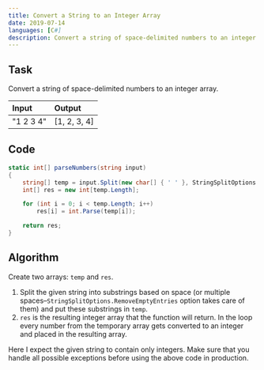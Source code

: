 ```yaml
---
title: Convert a String to an Integer Array
date: 2019-07-14
languages: [C#]
description: Convert a string of space-delimited numbers to an integer array.
---
```


## Task

Convert a string of space-delimited numbers to an integer array.

| Input     | Output       |
| :-------- | :----------- |
| "1 2 3 4" | [1, 2, 3, 4] |

## Code

```csharp
static int[] parseNumbers(string input)
{
    string[] temp = input.Split(new char[] { ' ' }, StringSplitOptions.RemoveEmptyEntries);
    int[] res = new int[temp.Length];

    for (int i = 0; i < temp.Length; i++)
        res[i] = int.Parse(temp[i]);

    return res;
}
```

## Algorithm

Create two arrays: `temp` and `res`. 

1. Split the given string into substrings based on space (or multiple spaces–`StringSplitOptions.RemoveEmptyEntries` option takes care of them) and put these substrings in `temp`. 
2. `res` is the resulting integer array that the function will return. In the loop every number from the temporary array gets converted to an integer and placed in the resulting array.

Here I expect the given string to contain only integers. Make sure that you handle all possible exceptions before using the above code in production.
